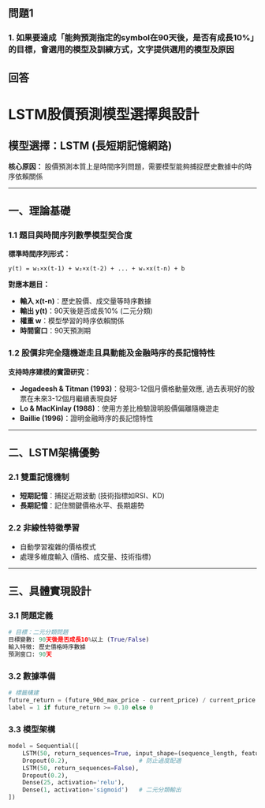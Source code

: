 ## 問題1
### 1. 如果要達成「能夠預測指定的symbol在90天後，是否有成長10%」的目標，會選用的模型及訓練方式，文字提供選用的模型及原因

## 回答
# LSTM股價預測模型選擇與設計

## 模型選擇：LSTM (長短期記憶網路)

**核心原因：** 股價預測本質上是時間序列問題，需要模型能夠捕捉歷史數據中的時序依賴關係

------

## 一、理論基礎

### 1.1 題目與時間序列數學模型契合度

**標準時間序列形式：**

```
y(t) = w₁×x(t-1) + w₂×x(t-2) + ... + wₙ×x(t-n) + b
```

**對應本題目：**

- **輸入 x(t-n)**：歷史股價、成交量等時序數據
- **輸出 y(t)**：90天後是否成長10% (二元分類)
- **權重 w**：模型學習的時序依賴關係
- **時間窗口**：90天預測期

### 1.2 股價非完全隨機遊走且具動能及金融時序的長記憶特性

**支持時序建模的實證研究：**

- **Jegadeesh & Titman (1993)**：發現3-12個月價格動量效應, 過去表現好的股票在未來3-12個月繼續表現良好 
- **Lo & MacKinlay (1988)**：使用方差比檢驗證明股價偏離隨機遊走
- **Baillie (1996)**：證明金融時序的長記憶特性

------

## 二、LSTM架構優勢

### 2.1 雙重記憶機制

- **短期記憶**：捕捉近期波動 (技術指標如RSI、KD)
- **長期記憶**：記住關鍵價格水平、長期趨勢

### 2.2 非線性特徵學習

- 自動學習複雜的價格模式
- 處理多維度輸入 (價格、成交量、技術指標)

------

## 三、具體實現設計

### 3.1 問題定義

```python
# 目標：二元分類問題
目標變數: 90天後是否成長10%以上 (True/False)
輸入特徵: 歷史價格時序數據
預測窗口: 90天
```

### 3.2 數據準備

```python
# 標籤構建
future_return = (future_90d_max_price - current_price) / current_price
label = 1 if future_return >= 0.10 else 0
```

### 3.3 模型架構

```python
model = Sequential([
    LSTM(50, return_sequences=True, input_shape=(sequence_length, features)),
    Dropout(0.2),                    # 防止過度配適
    LSTM(50, return_sequences=False),
    Dropout(0.2),
    Dense(25, activation='relu'),
    Dense(1, activation='sigmoid')   # 二元分類輸出
])
```

